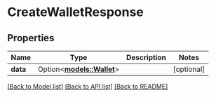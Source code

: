 # CreateWalletResponse

## Properties

Name | Type | Description | Notes
------------ | ------------- | ------------- | -------------
**data** | Option<[**models::Wallet**](Wallet.md)> |  | [optional]

[[Back to Model list]](../README.md#documentation-for-models) [[Back to API list]](../README.md#documentation-for-api-endpoints) [[Back to README]](../README.md)


